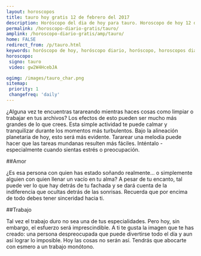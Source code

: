 ```yaml
---
layout: horoscopos
title: tauro hoy gratis 12 de febrero del 2017 
description: Horóscopo del dia de hoy para tauro. Horoscopo de hoy 12 de febrero del 2017. Las predicciones de amor, trabajo, vida personal gratis.
permalink: /horoscopo-diario-gratis/tauro/
amplink: /horoscopo-diario-gratis/amp/tauro/
home: FALSE
redirect_from: /p/tauro.html
keywords: horóscopo de hoy, horóscopo diario, horóscopo, horoscopos diarios gratis del dia de hoy, horóscopo diario gratis,horóscopo 2017, horóscopo esperanza gracia, horoscopo tauro hoy, horoscop, horóscopos gratis, horoscopo tauro, horoscopo tauro 2017, Tarot, Astrologia, Zodíaco, tauro, horoscopo gratis
horoscopo:
 signo: tauro
 video: gw2W4HcebJA

ogimg: /images/tauro_char.png
sitemap:
 priority: 1
 changefreq: 'daily'
---
```



¿Alguna vez te encuentras tarareando mientras haces cosas como limpiar o trabajar en tus archivos? Los efectos de esto pueden ser mucho más grandes de lo que crees. Esta simple actividad te puede calmar y tranquilizar durante los momentos más turbulentos. Bajo la alineación planetaria de hoy, esto será más evidente. Tararear una melodía puede hacer que las tareas mundanas resulten más fáciles. Inténtalo - especialmente cuando sientas estrés o preocupación.

##Amor

¿Es esa persona con quien has estado soñando realmente... o simplemente alguien con quien llenar un vacío en tu alma? A pesar de tu encanto, tal puede ver lo que hay detrás de tu fachada y se dará cuenta de la indiferencia que ocultas detrás de las sonrisas. Recuerda que por encima de todo debes tener sinceridad hacia ti.

##Trabajo

Tal vez el trabajo duro no sea una de tus especialidades. Pero hoy, sin embargo, el esfuerzo será imprescindible. A ti te gusta la imagen que te has creado: una persona despreocupada que puede divertirse todo el día y aun así lograr lo imposible. Hoy las cosas no serán así. Tendrás que abocarte con esmero a un trabajo monótono.